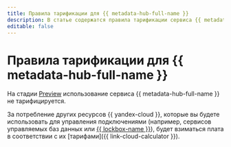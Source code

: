 ```yaml
---
title: Правила тарификации для {{ metadata-hub-full-name }}
description: В статье содержатся правила тарификации сервиса {{ metadata-hub-name }}.
editable: false
---
```


# Правила тарификации для {{ metadata-hub-full-name }}



На стадии [Preview](../overview/concepts/launch-stages.md) использование сервиса {{ metadata-hub-full-name }} не тарифицируется.

За потребление других ресурсов {{ yandex-cloud }}, которые вы будете использовать для управления подключениями (например, сервисов управляемых баз данных или [{{ lockbox-name }}](../lockbox/pricing.md)), будет взиматься плата в соответствии с их [тарифами]({{ link-cloud-calculator }}).
